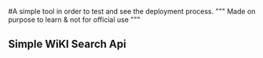 #A simple tool in order to test and see the deployment process.
""" Made on purpose to learn & not for official use """
<h2>Simple WiKI Search Api<h2>